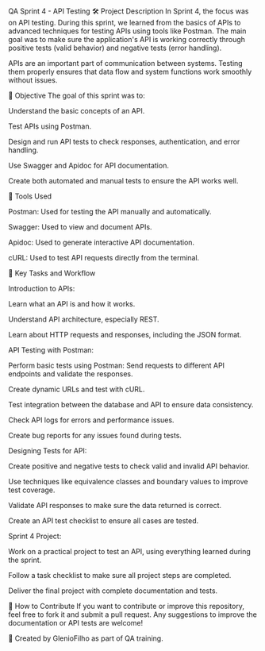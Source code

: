 QA Sprint 4 - API Testing
🛠️ Project Description
In Sprint 4, the focus was on API testing. During this sprint, we learned from the basics of APIs to advanced techniques for testing APIs using tools like Postman. The main goal was to make sure the application's API is working correctly through positive tests (valid behavior) and negative tests (error handling).

APIs are an important part of communication between systems. Testing them properly ensures that data flow and system functions work smoothly without issues.

🎯 Objective
The goal of this sprint was to:

Understand the basic concepts of an API.

Test APIs using Postman.

Design and run API tests to check responses, authentication, and error handling.

Use Swagger and Apidoc for API documentation.

Create both automated and manual tests to ensure the API works well.

🚀 Tools Used

Postman: Used for testing the API manually and automatically.

Swagger: Used to view and document APIs.

Apidoc: Used to generate interactive API documentation.

cURL: Used to test API requests directly from the terminal.

📝 Key Tasks and Workflow

Introduction to APIs:

Learn what an API is and how it works.

Understand API architecture, especially REST.

Learn about HTTP requests and responses, including the JSON format.

API Testing with Postman:

Perform basic tests using Postman: Send requests to different API endpoints and validate the responses.

Create dynamic URLs and test with cURL.

Test integration between the database and API to ensure data consistency.

Check API logs for errors and performance issues.

Create bug reports for any issues found during tests.

Designing Tests for API:

Create positive and negative tests to check valid and invalid API behavior.

Use techniques like equivalence classes and boundary values to improve test coverage.

Validate API responses to make sure the data returned is correct.

Create an API test checklist to ensure all cases are tested.

Sprint 4 Project:

Work on a practical project to test an API, using everything learned during the sprint.

Follow a task checklist to make sure all project steps are completed.

Deliver the final project with complete documentation and tests.

🔗 How to Contribute
If you want to contribute or improve this repository, feel free to fork it and submit a pull request. Any suggestions to improve the documentation or API tests are welcome!

🧪 Created by GlenioFilho as part of QA training.
